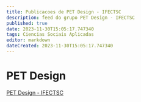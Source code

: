 ```yaml
---
title: Publicacoes de PET Design - IFECTSC 
description: feed do grupo PET Design - IFECTSC
published: true
date: 2023-11-30T15:05:17.747340
tags: Ciencias Sociais Aplicadas
editor: markdown
dateCreated: 2023-11-30T15:05:17.747340
---
```


# PET Design
[PET Design - IFECTSC](/grupo/276PETDesignIFECTSC)